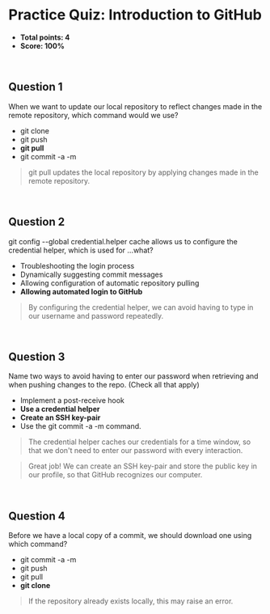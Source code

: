 # Practice Quiz: Introduction to GitHub
* **Total points: 4**
* **Score: 100%**

<br>

## Question 1

When we want to update our local repository to reflect changes made in the remote repository, which command would we use?

* git clone <URL>
* git push
* **git pull**
* git commit -a -m

> git pull updates the local repository by applying changes made in the remote repository.

<br>

## Question 2

git config --global credential.helper cache allows us to configure the credential helper, which is used for ...what?

* Troubleshooting the login process
* Dynamically suggesting commit messages
* Allowing configuration of automatic repository pulling
* **Allowing automated login to GitHub**

> By configuring the credential helper, we can avoid having to type in our username and password repeatedly.

<br>

## Question 3

Name two ways to avoid having to enter our password when retrieving and when pushing changes to the repo. (Check all that apply)

* Implement a post-receive hook
* **Use a credential helper**
* **Create an SSH key-pair**
* Use the git commit -a -m command.

> The credential helper caches our credentials for a time window, so that we don't need to enter our password with every interaction.

> Great job! We can create an SSH key-pair and store the public key in our profile, so that GitHub recognizes our computer.

<br>

## Question 4

Before we have a local copy of a commit, we should download one using which command?

* git commit -a -m
* git push
* git pull
* **git clone <URL>**

> If the repository already exists locally, this may raise an error.